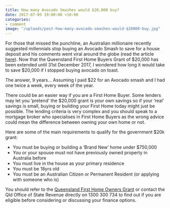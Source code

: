 ```yaml
---
title: How many Avocado Smashes would $20,000 buy?
date: 2017-07-05 19:00:00 +10:00
categories:
- comment
image: "/uploads/post-how-many-avocado-smashes-would-$20000-buy.jpg"
---
```


For those that missed the punchline, an Australian millionaire recently suggested millennials stop buying an Avocado Smash to save for a house deposit and his comments went viral around the globe (read the article [here](www.news.com.au/finance/money/costs/avocado-toast-mortgages-have-gone-global/news-story/0e691bfafc89e2d1511a7cbdfd074e9c)). Now that the Queensland First Home Buyers Grant of $20,000 has been extended until 31st December 2017, I wondered how long it would take to save $20,000 if I stopped buying avocado on toast.

The answer, 9 years… Assuming I paid $22 for an Avocado smash and I had one twice a week, every week of the year.

There could be an easier way if you are a First Home Buyer. Some lenders may let you ‘pretend’ the $20,000 grant is your own savings so if your ‘real’ savings is small, buying or building your First Home today might just be possible. The lending criteria is very complex and you should speak to a mortgage broker who specialises in First Home Buyers as the wrong advice could mean the difference between owning your own home or not.

Here are some of the main requirements to qualify for the government $20k grant:
- You must be buying or building a ‘Brand New’ home under $750,000
- You or your spouse must not have previously owned property in Australia before
- You must live in the house as your primary residence
- You must be 18yrs old
- You must be an Australian Citizen or Permanent Resident (or applying with someone who is)

You should refer to the [Queensland First Home Owners Grant](https://firsthomeowners.initiatives.qld.gov.au/) or contact the Qld Office of State Revenue directly on 1300 300 734 to find out if you are eligible before considering or discussing your finance options.
